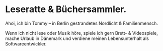 # Leseratte & Büchersammler.

Ahoi, ich bin Tommy – in Berlin gestrandetes Nordlicht & Familienmensch.

Wenn ich nicht lese oder Musik höre, spiele ich gern Brett- & Videospiele, mache 
Urlaub in Dänemark und verdiene meinen Lebensunterhalt als Softwareentwickler.